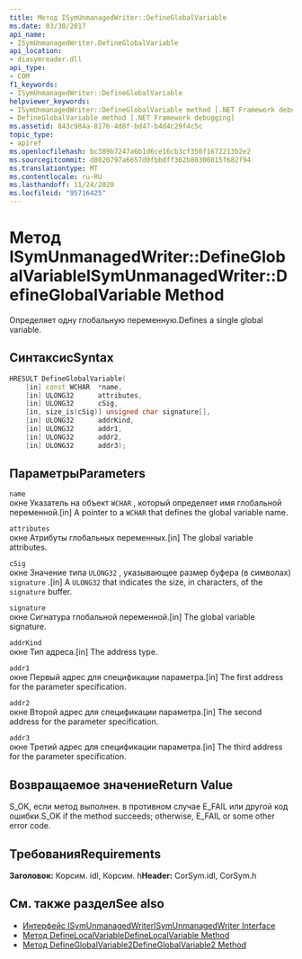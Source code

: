```yaml
---
title: Метод ISymUnmanagedWriter::DefineGlobalVariable
ms.date: 03/30/2017
api_name:
- ISymUnmanagedWriter.DefineGlobalVariable
api_location:
- diasymreader.dll
api_type:
- COM
f1_keywords:
- ISymUnmanagedWriter::DefineGlobalVariable
helpviewer_keywords:
- ISymUnmanagedWriter::DefineGlobalVariable method [.NET Framework debugging]
- DefineGlobalVariable method [.NET Framework debugging]
ms.assetid: 843c904a-8176-4d8f-bd47-b4d4c29f4c5c
topic_type:
- apiref
ms.openlocfilehash: bc389b7247a6b1d6ce16cb3cf350f1672213b2e2
ms.sourcegitcommit: d8020797a6657d0fbbdff362b80300815f682f94
ms.translationtype: MT
ms.contentlocale: ru-RU
ms.lasthandoff: 11/24/2020
ms.locfileid: "95716425"
---
```

# <a name="isymunmanagedwriterdefineglobalvariable-method"></a><span data-ttu-id="d7e87-102">Метод ISymUnmanagedWriter::DefineGlobalVariable</span><span class="sxs-lookup"><span data-stu-id="d7e87-102">ISymUnmanagedWriter::DefineGlobalVariable Method</span></span>

<span data-ttu-id="d7e87-103">Определяет одну глобальную переменную.</span><span class="sxs-lookup"><span data-stu-id="d7e87-103">Defines a single global variable.</span></span>  
  
## <a name="syntax"></a><span data-ttu-id="d7e87-104">Синтаксис</span><span class="sxs-lookup"><span data-stu-id="d7e87-104">Syntax</span></span>  
  
```cpp  
HRESULT DefineGlobalVariable(  
    [in] const WCHAR  *name,  
    [in] ULONG32      attributes,  
    [in] ULONG32      cSig,  
    [in, size_is(cSig)] unsigned char signature[],  
    [in] ULONG32      addrKind,  
    [in] ULONG32      addr1,  
    [in] ULONG32      addr2,  
    [in] ULONG32      addr3);  
```  
  
## <a name="parameters"></a><span data-ttu-id="d7e87-105">Параметры</span><span class="sxs-lookup"><span data-stu-id="d7e87-105">Parameters</span></span>  

 `name`  
 <span data-ttu-id="d7e87-106">окне Указатель на объект `WCHAR` , который определяет имя глобальной переменной.</span><span class="sxs-lookup"><span data-stu-id="d7e87-106">[in] A pointer to a `WCHAR` that defines the global variable name.</span></span>  
  
 `attributes`  
 <span data-ttu-id="d7e87-107">окне Атрибуты глобальных переменных.</span><span class="sxs-lookup"><span data-stu-id="d7e87-107">[in] The global variable attributes.</span></span>  
  
 `cSig`  
 <span data-ttu-id="d7e87-108">окне Значение типа `ULONG32` , указывающее размер буфера (в символах) `signature` .</span><span class="sxs-lookup"><span data-stu-id="d7e87-108">[in] A `ULONG32` that indicates the size, in characters, of the `signature` buffer.</span></span>  
  
 `signature`  
 <span data-ttu-id="d7e87-109">окне Сигнатура глобальной переменной.</span><span class="sxs-lookup"><span data-stu-id="d7e87-109">[in] The global variable signature.</span></span>  
  
 `addrKind`  
 <span data-ttu-id="d7e87-110">окне Тип адреса.</span><span class="sxs-lookup"><span data-stu-id="d7e87-110">[in] The address type.</span></span>  
  
 `addr1`  
 <span data-ttu-id="d7e87-111">окне Первый адрес для спецификации параметра.</span><span class="sxs-lookup"><span data-stu-id="d7e87-111">[in] The first address for the parameter specification.</span></span>  
  
 `addr2`  
 <span data-ttu-id="d7e87-112">окне Второй адрес для спецификации параметра.</span><span class="sxs-lookup"><span data-stu-id="d7e87-112">[in] The second address for the parameter specification.</span></span>  
  
 `addr3`  
 <span data-ttu-id="d7e87-113">окне Третий адрес для спецификации параметра.</span><span class="sxs-lookup"><span data-stu-id="d7e87-113">[in] The third address for the parameter specification.</span></span>  
  
## <a name="return-value"></a><span data-ttu-id="d7e87-114">Возвращаемое значение</span><span class="sxs-lookup"><span data-stu-id="d7e87-114">Return Value</span></span>  

 <span data-ttu-id="d7e87-115">S_OK, если метод выполнен. в противном случае E_FAIL или другой код ошибки.</span><span class="sxs-lookup"><span data-stu-id="d7e87-115">S_OK if the method succeeds; otherwise, E_FAIL or some other error code.</span></span>  
  
## <a name="requirements"></a><span data-ttu-id="d7e87-116">Требования</span><span class="sxs-lookup"><span data-stu-id="d7e87-116">Requirements</span></span>  

 <span data-ttu-id="d7e87-117">**Заголовок:** Корсим. idl, Корсим. h</span><span class="sxs-lookup"><span data-stu-id="d7e87-117">**Header:** CorSym.idl, CorSym.h</span></span>  
  
## <a name="see-also"></a><span data-ttu-id="d7e87-118">См. также раздел</span><span class="sxs-lookup"><span data-stu-id="d7e87-118">See also</span></span>

- [<span data-ttu-id="d7e87-119">Интерфейс ISymUnmanagedWriter</span><span class="sxs-lookup"><span data-stu-id="d7e87-119">ISymUnmanagedWriter Interface</span></span>](isymunmanagedwriter-interface.md)
- [<span data-ttu-id="d7e87-120">Метод DefineLocalVariable</span><span class="sxs-lookup"><span data-stu-id="d7e87-120">DefineLocalVariable Method</span></span>](isymunmanagedwriter-definelocalvariable-method.md)
- [<span data-ttu-id="d7e87-121">Метод DefineGlobalVariable2</span><span class="sxs-lookup"><span data-stu-id="d7e87-121">DefineGlobalVariable2 Method</span></span>](isymunmanagedwriter2-defineglobalvariable2-method.md)

